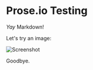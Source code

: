 # Prose.io Testing

*Yay* Markdown!

Let's try an image:

![Screenshot](/Screenshot%202014-08-15%2015.31.58.png)

Goodbye.